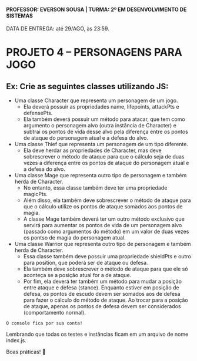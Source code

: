 #### PROFESSOR: EVERSON SOUSA | TURMA: 2º EM DESENVOLVIMENTO DE SISTEMAS

DATA DE ENTREGA: até 29/AGO, às 23:59.
# PROJETO 4 – PERSONAGENS PARA JOGO

## Ex: Crie as seguintes classes utilizando JS:

- Uma classe Character que representa um personagem de um jogo.
  - Ela deverá possuir as propriedades name, lifepoints, attackPts e defensePts.
  - Ela também deverá possuir um método para atacar, que tem como argumento o personagem alvo (outra instância de Character) e subtrai os pontos de vida desse alvo pela diferença entre os pontos de ataque do personagem atual e a defesa do alvo.
- Uma classe Thief que representa um personagem de um tipo diferente.
  - Ela deve herdar as propriedades de Character, mas deve sobrescrever o método de ataque para que o cálculo seja de duas vezes a diferença entre os pontos de ataque do personagem atual e a defesa do alvo.
- Uma classe Mage que representa outro tipo de personagem e também herda de Character.
  - No entanto, essa classe também deve ter uma propriedade magicPts.
  - Além disso, ela também deve sobrescrever o método de ataque para que o cálculo utilize os pontos de ataque somados aos pontos de magia.
  - A classe Mage também deverá ter um outro método exclusivo que servirá para aumentar os pontos de vida de um personagem alvo (passado como argumentos do método) em um valor de duas vezes os pontso de magia do personagem atual.
- Uma classe Warrior que representa outro tipo de personagem e também herda de Character.
  - Essa classe também deve possuir uma propriedade shieldPts e outro para position, que poderá ser de ataque ou defesa.
  - Ela também deve sobrescrever o método de ataque para que ele só aconteça se a posição atual for a de ataque.
  - Por fim, ela deverá ter também um método para mudar a posição entre ataque e defesa (stance). Enquanto estiver em posição de defesa, os pontos de escudo devem ser somados aos de defesa para fazer o cálculo do método de ataque. Ao trocar para a posição de ataque, apenas os pontos de defesa devem ser considerados (comportamento normal).

```
O console fica por sua conta!
```

Lembrando que todas os testes e instâncias ficam em um arquivo de nome index.js.

Boas práticas! :call_me_hand:
